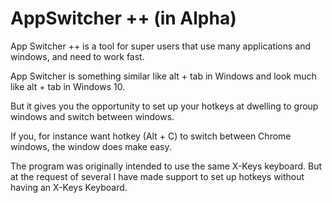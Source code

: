 # AppSwitcher ++ (in Alpha)

App Switcher ++ is a tool for super users that use many applications and windows, and need to work fast.

App Switcher is something similar like alt + tab in Windows and look much like alt + tab in Windows 10. 

But it gives you the opportunity to set up your hotkeys at dwelling to group windows and switch between windows. 

If you, for instance want hotkey (Alt + C) to  switch between Chrome windows, the window does make easy.

The program was originally intended to use the same X-Keys keyboard. But at the request of several I have made support to set up hotkeys without having an X-Keys Keyboard.

